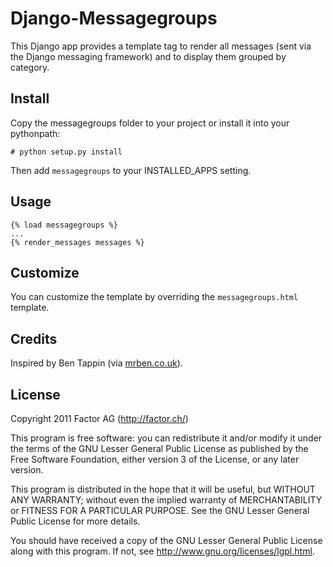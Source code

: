 Django-Messagegroups
====================

This Django app provides a template tag to render all messages (sent via the Django messaging
framework) and to display them grouped by category.

Install
-------

Copy the messagegroups folder to your project or install it into your pythonpath:

    # python setup.py install

Then add `messagegroups` to your INSTALLED\_APPS setting.

Usage
-----

    {% load messagegroups %}
    ...
    {% render_messages messages %}

Customize
---------

You can customize the template by overriding the `messagegroups.html` template.

Credits
-------

Inspired by Ben Tappin (via [mrben.co.uk](http://mrben.co.uk/entry/a-nicer-way-of-using-the-Django-messages-framework/)).

License
-------

Copyright 2011 Factor AG (http://factor.ch/)

This program is free software: you can redistribute it and/or modify
it under the terms of the GNU Lesser General Public License as
published by the Free Software Foundation, either version 3 of the
License, or any later version.

This program is distributed in the hope that it will be useful,
but WITHOUT ANY WARRANTY; without even the implied warranty of
MERCHANTABILITY or FITNESS FOR A PARTICULAR PURPOSE.  See the
GNU Lesser General Public License for more details.

You should have received a copy of the GNU Lesser General Public License
along with this program.  If not, see <http://www.gnu.org/licenses/lgpl.html>.

